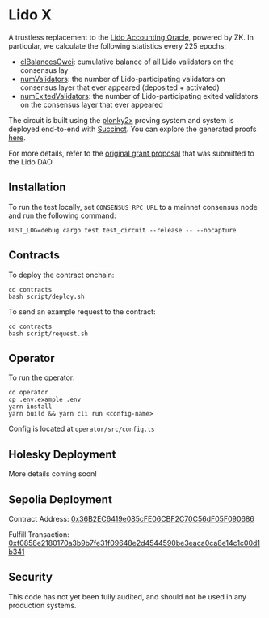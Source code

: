 # Lido X

A trustless replacement to the [Lido Accounting Oracle](https://docs.lido.fi/contracts/accounting-oracle/), powered by ZK. In particular, we calculate the following statistics every 225 epochs:

- [clBalancesGwei](https://github.com/lidofinance/lido-dao/blob/cadffa46a2b8ed6cfa1127fca2468bae1a82d6bf/contracts/0.8.9/oracle/AccountingOracle.sol#L212): cumulative balance of all Lido validators on the consensus lay
- [numValidators](https://github.com/lidofinance/lido-dao/blob/cadffa46a2b8ed6cfa1127fca2468bae1a82d6bf/contracts/0.8.9/oracle/AccountingOracle.sol#L208): the number of Lido-participating validators on consensus layer that ever appeared (deposited + activated)
- [numExitedValidators](https://github.com/lidofinance/lido-dao/blob/cadffa46a2b8ed6cfa1127fca2468bae1a82d6bf/contracts/0.8.9/oracle/AccountingOracle.sol#L222): the number of Lido-participating exited validators on the consensus layer that ever appeared

The circuit is built using the [plonky2x](https://github.com/succinctlabs/succinctx) proving system and system is deployed end-to-end
with [Succinct](alpha.succinct.xyz). You can explore the generated proofs [here](https://alpha.succinct.xyz/succinctlabs/lido-oracle-demo).

For more details, refer to the [original grant proposal](https://research.lido.fi/t/zk-lido-oracle-powered-by-succinct/5747) that was submitted to the Lido DAO.

## Installation

To run the test locally, set `CONSENSUS_RPC_URL` to a mainnet consensus node and run the following command:

```
RUST_LOG=debug cargo test test_circuit --release -- --nocapture
```

## Contracts

To deploy the contract onchain:

```
cd contracts
bash script/deploy.sh
```

To send an example request to the contract:

```
cd contracts
bash script/request.sh
```

## Operator

To run the operator:

```
cd operator
cp .env.example .env
yarn install
yarn build && yarn cli run <config-name>
```

Config is located at `operator/src/config.ts`

## Holesky Deployment

More details coming soon!

## Sepolia Deployment

Contract Address: [0x36B2EC6419e085cFE06CBF2C70C56dF05F090686](https://sepolia.etherscan.io/address/0x36B2EC6419e085cFE06CBF2C70C56dF05F090686)

Fulfill Transaction: [0xf0858e2180170a3b9b7fe31f09648e2d4544590be3eaca0ca8e14c1c00d1b341](https://goerli.etherscan.io/tx/0xf0858e2180170a3b9b7fe31f09648e2d4544590be3eaca0ca8e14c1c00d1b341)

## Security

This code has not yet been fully audited, and should not be used in any production systems.
